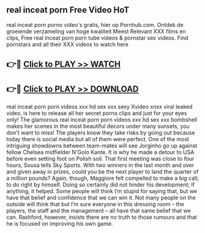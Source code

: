 ## real inceat porn Free Video HoT 

real inceat porn porno video's gratis, hier op Pornhub.com. Ontdek de groeiende verzameling van hoge kwaliteit Meest Relevant XXX films en clips,
Free real inceat porn porn tube videos & pornstar sex videos. Find pornstars and all their XXX videos to watch here


## 👉🔴 [Click to PLAY >> WATCH](http://us.freeplayer.one?title=real_inceat_porn&ref=16D)

## 👉🔴 [Click to PLAY >> DOWNLOAD](http://us.freeplayer.one?title=real_inceat_porn&ref=16D)


real inceat porn porn videos xxx hd sex xxx sexy Xvideo xnxx viral leaked video, is here to release all her secret porno clips and just for your eyes only! The glamorous real inceat porn porn videos xxx hd sex xxx bombshell makes her scenes in the most beautiful decors under many sunsets, you don't want to miss! The players know they take risks by going out because today there is social media but all of them were perfect. One of the most intriguing showdowns between team-mates will see Jorginho go up against fellow Chelsea midfielder N'Golo Kante. It is why he made a detour to USA before even setting foot on Polish soil. That first meeting was close to four hours, Sousa tells Sky Sports. With two winners in the last month and over and given away in prizes, could you be the next player to land the quarter of a million pounds? Again, though, Maggiore felt compelled to make a big call; to do right by himself. Doing so certainly did not hinder his development; if anything, it helped. Some people will think I’m stupid for saying that, but we have that belief and confidence that we can win it. Not many people on the outside will think that but I’m sure everyone in this dressing room – the players, the staff and the management – all have that same belief that we can. Rashford, however, insists there are no truth to those rumours and that he is focused on improving his own game.